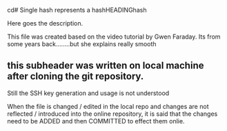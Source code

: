cd# Single hash represents a hashHEADINGhash

Here goes the description.

This file was created based on the video tutorial by Gwen Faraday. Its from some years back........but she explains really smooth

## this subheader was written on local machine after cloning the git repository.

Still the SSH key generation and usage is not understood

When the file is changed / edited in the local repo and changes are not reflected / introduced into the online repository, it is said that the changes need to be ADDED and then COMMITTED to effect them onlie.